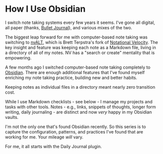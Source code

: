 # How I Use Obsidian

I switch note taking systems every few years it seems. I've gone all digital, all paper (thanks, [Bullet Journal](https://bulletjournal.com/)), and various mixes of the two.

The biggest leap forward for me with computer-based note taking was switching to [nvALT](https://brettterpstra.com/projects/nvalt/), which is Brett Terpstra's fork of [Notational Velocity](https://notational.net/). The key insight and feature was keeping each note as a Markdown file, living in a directory of all of my notes. NV has a "search or create" mentality that is empowering.

A few months ago I switched computer-based note taking completely to [Obsidian](https://obsidian.md). There are enough additional features that I've found myself enriching my note taking practice, building new and better habits. 

Keeping notes as individual files in a directory meant nearly zero transition cost. 

While I use Markdown checklists - see below - I manage my projects and tasks with other tools. Notes - e.g., links, snippets of thoughts, longer form writing, daily journaling - are distinct and now _very_ happy in my Obsidian vaults.

I'm not the only one that's found Obsidian recently. So this series is to capture the configuration, patterns, and practices I've found that are working for me. Your mileage _will_ vary.

For me, it all starts with the Daily Journal plugin.
